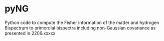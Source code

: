 # pyNG
Python code to compute the Fisher information of the matter and hydrogen Bispectrum to primordial bispectra including non-Gaussian covariance as presented in 2206.xxxxx
